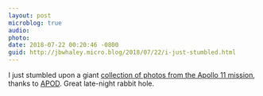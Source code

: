 ```yaml
---
layout: post
microblog: true
audio: 
photo: 
date: 2018-07-22 00:20:46 -0800
guid: http://jbwhaley.micro.blog/2018/07/22/i-just-stumbled.html
---
```

I just stumbled upon a giant [collection of photos from the Apollo 11 mission](https://www.hq.nasa.gov/alsj/a11/images11.html), thanks to [APOD](https://apod.nasa.gov/apod/astropix.html). Great late-night rabbit hole.
